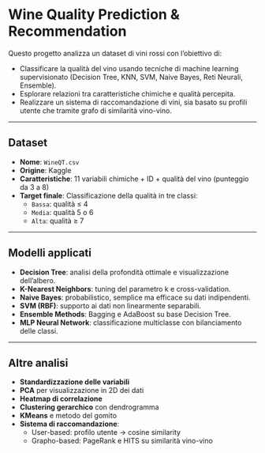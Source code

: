# Wine Quality Prediction & Recommendation

Questo progetto analizza un dataset di vini rossi con l’obiettivo di:
- Classificare la qualità del vino usando tecniche di machine learning supervisionato (Decision Tree, KNN, SVM, Naive Bayes, Reti Neurali, Ensemble).
- Esplorare relazioni tra caratteristiche chimiche e qualità percepita.
- Realizzare un sistema di raccomandazione di vini, sia basato su profili utente che tramite grafo di similarità vino-vino.

---

## Dataset

- **Nome**: `WineQT.csv`
- **Origine**: Kaggle
- **Caratteristiche**: 11 variabili chimiche + ID + qualità del vino (punteggio da 3 a 8)
- **Target finale**: Classificazione della qualità in tre classi:
  - `Bassa`: qualità ≤ 4  
  - `Media`: qualità 5 o 6  
  - `Alta`: qualità ≥ 7

---

## Modelli applicati

- **Decision Tree**: analisi della profondità ottimale e visualizzazione dell’albero.
- **K-Nearest Neighbors**: tuning del parametro k e cross-validation.
- **Naive Bayes**: probabilistico, semplice ma efficace su dati indipendenti.
- **SVM (RBF)**: supporto ai dati non linearmente separabili.
- **Ensemble Methods**: Bagging e AdaBoost su base Decision Tree.
- **MLP Neural Network**: classificazione multiclasse con bilanciamento delle classi.

---

## Altre analisi

- **Standardizzazione delle variabili**
- **PCA** per visualizzazione in 2D dei dati
- **Heatmap di correlazione**
- **Clustering gerarchico** con dendrogramma
- **KMeans** e metodo del gomito
- **Sistema di raccomandazione**:
  - User-based: profilo utente → cosine similarity
  - Grapho-based: PageRank e HITS su similarità vino-vino
